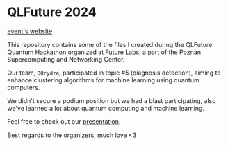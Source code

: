 # QLFuture 2024

[event's website](https://qlfuture.eu/)

This repository contains some of the files I created during
the QLFuture Quantum Hackathon organized at [Future
Labs](https://futurelabs.psnc.pl/), a part of the Poznan
Supercomputing and Networking Center.

Our team, `QQrydza`, participated in topic #5 (diagnosis
detection), aiming to enhance clustering algorithms for
machine learning using quantum computers.

We didn't secure a podium position but we had a blast
participating, also we've learned a lot about quantum
computing and machine learning.

Feel free to check out our [presentation](./QQrydza_slideshow.pdf).

Best regards to the organizers, much love <3
